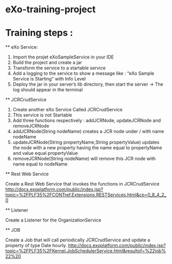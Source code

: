 # eXo-training-project
# Training steps : 
** eXo Service:
 
 1. Import the projet eXoSampleService in your IDE
 2. Build the project and create a jar
 3. Transform the service to a startable service
 4. Add a logging to the service to show a message like : “eXo Sample Service is Starting” with Info Level
 5. Deploy the jar in your server’s lib directory, then start the server -> The log should appear in the terminal

** JCRCrudService
 
 1. Create another eXo Service Called JCRCrudService
 2. This service is not Startable
 3. Add three functions respectively : addJCRNode, updateJCRNode and removeJCRNode
 4. addJCRNode(String nodeName) creates a JCR node under / with name nodeName
 5. updateJCRNode(String propertyName,String propertyValue) updates the node with a new property having the name equal to propertyName and value equal propertyValue
 6. removeJCRNode(String nodeName) will remove this JCR node with name equal to nodeName

** Rest Web Service
 
 Create a Rest Web Service that invokes the functions in JCRCrudService http://docs.exoplatform.com/public/index.jsp?topic=%2FPLF35%2FCONTref.Extensions.RESTServices.html&cp=0_8_4_2_0

** Listener

 Create a Listener for the OrganizationService

** JOB

 Create a Job that will call periodically JCRCrudService and update a property of type Date hourly. http://docs.exoplatform.com/public/index.jsp?topic=%2FPLF35%2FKernel.JobSchedulerService.html&resultof=%22job%22%20
